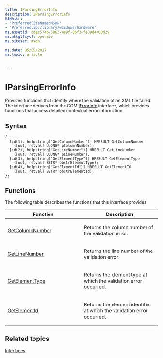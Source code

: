 ```yaml
---
title: IParsingErrorInfo
description: IParsingErrorInfo
MSHAttr:
- 'PreferredSiteName:MSDN'
- 'PreferredLib:/library/windows/hardware'
ms.assetid: bdec574b-3863-499f-8bf3-fe89d4400d29
ms.mktglfcycl: operate
ms.sitesec: msdn

ms.date: 05/05/2017
ms.topic: article


---
```


# IParsingErrorInfo


Provides functions that identify where the validation of an XML file failed. The interface derives from the COM [IErrorInfo](http://go.microsoft.com/fwlink/p/?linkid=217161) interface, which provides functions that access detailed contextual error information.

## Syntax


```
{
  [id(1), helpstring("GetColumnNumber")] HRESULT GetColumnNumber
    ([out, retval] ULONG* pColumnNumber);
  [id(2), helpstring("GetLineNumber")] HRESULT GetLineNumber
    ([out, retval] ULONG* pLineNumber);
  [id(3), helpstring("GetElementType")] HRESULT GetElementType
    ([out, retval] BSTR* pbstrElementType);
  [id(4), helpstring("GetElementId")] HRESULT GetElementId
    ([out, retval] BSTR* pbstrElementId);
};
```

## Functions


The following table describes the functions that this interface provides.

<table>
<colgroup>
<col width="50%" />
<col width="50%" />
</colgroup>
<thead>
<tr class="header">
<th>Function</th>
<th>Description</th>
</tr>
</thead>
<tbody>
<tr class="odd">
<td><p><a href="getcolumnnumber.md" data-raw-source="[GetColumnNumber](getcolumnnumber.md)">GetColumnNumber</a></p></td>
<td><p>Returns the column number of the validation error.</p></td>
</tr>
<tr class="even">
<td><p><a href="getlinenumber.md" data-raw-source="[GetLineNumber](getlinenumber.md)">GetLineNumber</a></p></td>
<td><p>Returns the line number of the validation error.</p></td>
</tr>
<tr class="odd">
<td><p><a href="getelementtype.md" data-raw-source="[GetElementType](getelementtype.md)">GetElementType</a></p></td>
<td><p>Returns the element type at which the validation error occurred.</p></td>
</tr>
<tr class="even">
<td><p><a href="getelementid.md" data-raw-source="[GetElementId](getelementid.md)">GetElementId</a></p></td>
<td><p>Returns the element identifier at which the validation error occurred.</p></td>
</tr>
</tbody>
</table>

 

## Related topics


[Interfaces](interfaces-wprcontrol.md)

 

 







